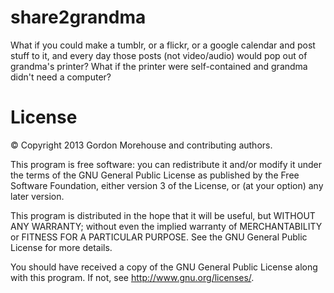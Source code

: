 share2grandma
==============

What if you could make a tumblr, or a flickr, or a google calendar and post stuff to it, and every day those posts (not video/audio) would pop out of grandma's printer? What if the printer were self-contained and grandma didn't need a computer?

License
========
© Copyright 2013 Gordon Morehouse and contributing authors.

This program is free software: you can redistribute it and/or modify
it under the terms of the GNU General Public License as published by
the Free Software Foundation, either version 3 of the License, or
(at your option) any later version.

This program is distributed in the hope that it will be useful,
but WITHOUT ANY WARRANTY; without even the implied warranty of
MERCHANTABILITY or FITNESS FOR A PARTICULAR PURPOSE.  See the
GNU General Public License for more details.

You should have received a copy of the GNU General Public License
along with this program.  If not, see <http://www.gnu.org/licenses/>.

